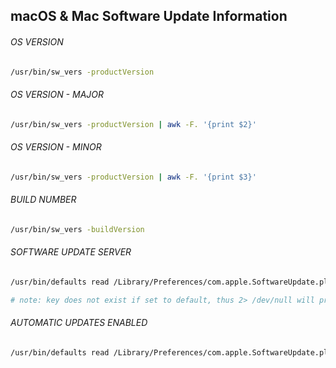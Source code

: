 ## macOS & Mac Software Update Information

###### OS VERSION
```bash
/usr/bin/sw_vers -productVersion
```

###### OS VERSION - MAJOR
```bash
/usr/bin/sw_vers -productVersion | awk -F. '{print $2}'
```

###### OS VERSION - MINOR
```bash
/usr/bin/sw_vers -productVersion | awk -F. '{print $3}'
```

###### BUILD NUMBER
```bash
/usr/bin/sw_vers -buildVersion
```

###### SOFTWARE UPDATE SERVER
```bash
/usr/bin/defaults read /Library/Preferences/com.apple.SoftwareUpdate.plist CatalogURL 2> /dev/null

# note: key does not exist if set to default, thus 2> /dev/null will prevent using stderr
```

###### AUTOMATIC UPDATES ENABLED
```bash
/usr/bin/defaults read /Library/Preferences/com.apple.SoftwareUpdate.plist AutomaticCheckEnabled
```

